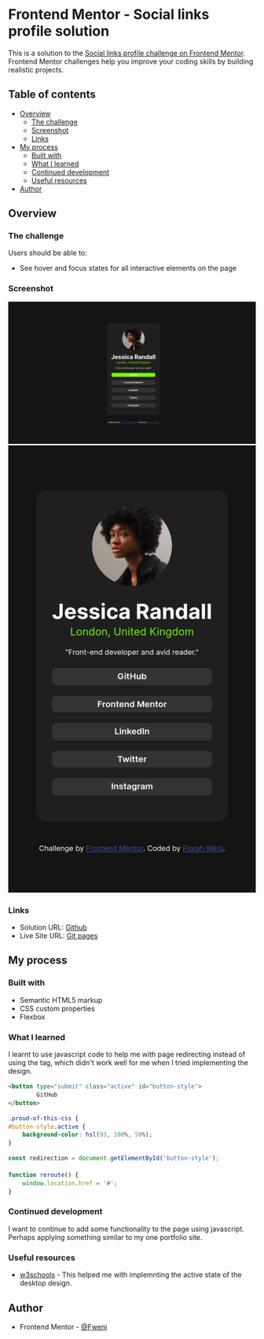 # Frontend Mentor - Social links profile solution

This is a solution to the [Social links profile challenge on Frontend Mentor](https://www.frontendmentor.io/challenges/social-links-profile-UG32l9m6dQ). Frontend Mentor challenges help you improve your coding skills by building realistic projects. 

## Table of contents

- [Overview](#overview)
  - [The challenge](#the-challenge)
  - [Screenshot](#screenshot)
  - [Links](#links)
- [My process](#my-process)
  - [Built with](#built-with)
  - [What I learned](#what-i-learned)
  - [Continued development](#continued-development)
  - [Useful resources](#useful-resources)
- [Author](#author)

## Overview

### The challenge

Users should be able to:

- See hover and focus states for all interactive elements on the page

### Screenshot

![](./screenshots/DesktopView.png)
![](./screenshots/MobileView.png)


### Links


- Solution URL: [Github](https://github.com/FWeni/Social-links)
- Live Site URL: [Git pages](https://fweni.github.io/Social-links/)

## My process

### Built with

- Semantic HTML5 markup
- CSS custom properties
- Flexbox

### What I learned

I learnt to use javascript code to help me with page redirecting instead of using the <a> tag, which didn't work well for me when I tried implementing the design.

```html
<button type="submit" class="active" id="button-style">
        GitHub
</button>
```
```css
.proud-of-this-css {
#button-style.active {
    background-color: hsl(93, 100%, 50%);
}
```
```js
const redirection = document.getElementById('button-style');

function reroute() {
    window.location.href = '#';
}
```

### Continued development

I want to continue to add some functionality to the page using javascript. Perhaps applying something similar to my one portfolio site.

### Useful resources

- [w3schools](https://www.w3schools.com/howto) - This helped me with implemnting the active state of the desktop design. 


## Author

- Frontend Mentor - [@Fweni](https://www.frontendmentor.io/profile/Fweni)

